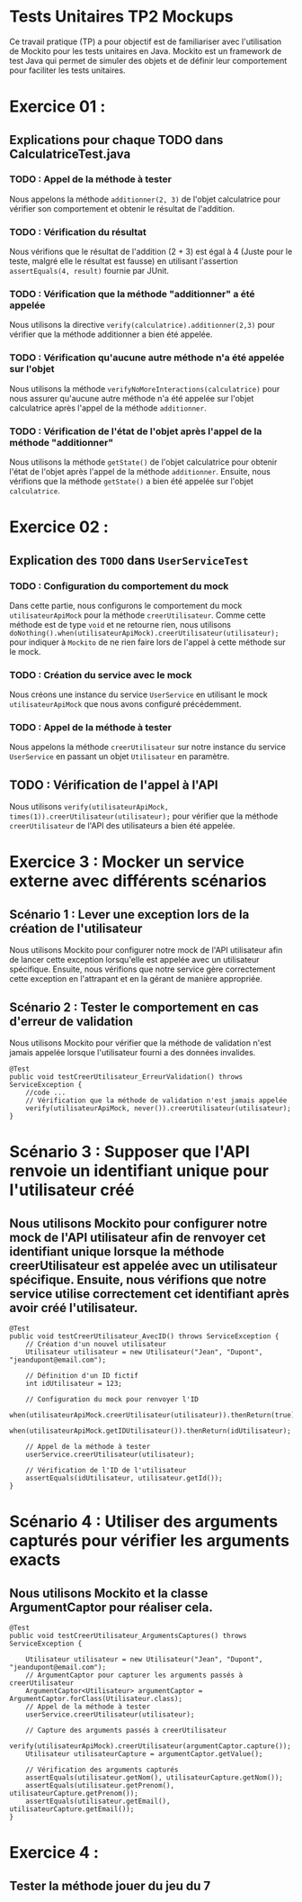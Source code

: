 # Tests Unitaires TP2 Mockups
Ce travail pratique (TP) a pour objectif est de familiariser avec l'utilisation de Mockito pour les tests unitaires en Java. Mockito est un framework de test Java qui permet de simuler des objets et
de définir leur comportement pour faciliter les tests unitaires.
# Exercice 01 : 
## Explications pour chaque TODO dans CalculatriceTest.java
### TODO : Appel de la méthode à tester
Nous appelons la méthode `additionner(2, 3)` de l'objet calculatrice pour vérifier son comportement et obtenir le résultat de l'addition.
### TODO : Vérification du résultat
Nous vérifions que le résultat de l'addition (2 + 3) est égal à 4 (Juste pour le teste, malgré elle le résultat est fausse) en utilisant l'assertion `assertEquals(4, result)` fournie par JUnit.
### TODO : Vérification que la méthode "additionner" a été appelée
Nous utilisons la directive `verify(calculatrice).additionner(2,3)` pour vérifier que la méthode additionner a bien été appelée.
### TODO : Vérification qu'aucune autre méthode n'a été appelée sur l'objet
Nous utilisons la méthode `verifyNoMoreInteractions(calculatrice)` pour nous assurer qu'aucune autre méthode n'a été appelée sur l'objet calculatrice après l'appel de la méthode `additionner`.
### TODO : Vérification de l'état de l'objet après l'appel de la méthode "additionner"
Nous utilisons la méthode `getState()` de l'objet calculatrice pour obtenir l'état de l'objet après l'appel de la méthode `additionner`. Ensuite, nous vérifions que la méthode `getState()` a bien été appelée sur l'objet `calculatrice`.

# Exercice 02 : 
## Explication des `TODO` dans `UserServiceTest`
### TODO : Configuration du comportement du mock
Dans cette partie, nous configurons le comportement du mock `utilisateurApiMock` pour la méthode `creerUtilisateur`. Comme cette méthode est de type `void` et ne retourne rien, nous utilisons `doNothing().when(utilisateurApiMock).creerUtilisateur(utilisateur);` pour indiquer à `Mockito` de ne rien faire lors de l'appel à cette méthode sur le mock.
### TODO : Création du service avec le mock
Nous créons une instance du service `UserService` en utilisant le mock `utilisateurApiMock` que nous avons configuré précédemment.
### TODO : Appel de la méthode à tester
Nous appelons la méthode `creerUtilisateur` sur notre instance du service `UserService` en passant un objet `Utilisateur` en paramètre.
## TODO : Vérification de l'appel à l'API
Nous utilisons `verify(utilisateurApiMock, times(1)).creerUtilisateur(utilisateur);` pour vérifier que la méthode `creerUtilisateur` de l'API des utilisateurs a bien été appelée.


# Exercice 3 : Mocker un service externe avec différents scénarios
## Scénario 1 : Lever une exception lors de la création de l'utilisateur
Nous utilisons Mockito pour configurer notre mock de l'API utilisateur afin de lancer cette exception lorsqu'elle est appelée avec un utilisateur spécifique. Ensuite, nous vérifions que notre service gère correctement cette exception en l'attrapant et en la gérant de manière appropriée.

## Scénario 2 : Tester le comportement en cas d'erreur de validation
Nous utilisons Mockito pour vérifier que la méthode de validation n'est jamais appelée lorsque l'utilisateur fourni a des données invalides.
```
@Test
public void testCreerUtilisateur_ErreurValidation() throws ServiceException {
    //code ...
    // Vérification que la méthode de validation n'est jamais appelée
    verify(utilisateurApiMock, never()).creerUtilisateur(utilisateur);
}

```
# Scénario 3 : Supposer que l'API renvoie un identifiant unique pour l'utilisateur créé
## Nous utilisons Mockito pour configurer notre mock de l'API utilisateur afin de renvoyer cet identifiant unique lorsque la méthode creerUtilisateur est appelée avec un utilisateur spécifique. Ensuite, nous vérifions que notre service utilise correctement cet identifiant après avoir créé l'utilisateur.
```
@Test
public void testCreerUtilisateur_AvecID() throws ServiceException {
    // Création d'un nouvel utilisateur
    Utilisateur utilisateur = new Utilisateur("Jean", "Dupont", "jeandupont@email.com");

    // Définition d'un ID fictif
    int idUtilisateur = 123;

    // Configuration du mock pour renvoyer l'ID
    when(utilisateurApiMock.creerUtilisateur(utilisateur)).thenReturn(true);
    when(utilisateurApiMock.getIDUtilisateur()).thenReturn(idUtilisateur);

    // Appel de la méthode à tester
    userService.creerUtilisateur(utilisateur);

    // Vérification de l'ID de l'utilisateur
    assertEquals(idUtilisateur, utilisateur.getId());
}

```
# Scénario 4 : Utiliser des arguments capturés pour vérifier les arguments exacts
## Nous utilisons Mockito et la classe ArgumentCaptor pour réaliser cela.
```
@Test
public void testCreerUtilisateur_ArgumentsCaptures() throws ServiceException {
    
    Utilisateur utilisateur = new Utilisateur("Jean", "Dupont", "jeandupont@email.com");
    // ArgumentCaptor pour capturer les arguments passés à creerUtilisateur
    ArgumentCaptor<Utilisateur> argumentCaptor = ArgumentCaptor.forClass(Utilisateur.class);
    // Appel de la méthode à tester
    userService.creerUtilisateur(utilisateur);

    // Capture des arguments passés à creerUtilisateur
    verify(utilisateurApiMock).creerUtilisateur(argumentCaptor.capture());
    Utilisateur utilisateurCapture = argumentCaptor.getValue();

    // Vérification des arguments capturés
    assertEquals(utilisateur.getNom(), utilisateurCapture.getNom());
    assertEquals(utilisateur.getPrenom(), utilisateurCapture.getPrenom());
    assertEquals(utilisateur.getEmail(), utilisateurCapture.getEmail());
}

```

# Exercice 4 : 
## Tester la méthode jouer du jeu du 7 

